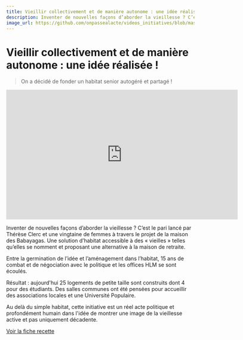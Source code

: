 ```yaml
---
title: Vieillir collectivement et de manière autonome : une idée réalisée !
description: Inventer de nouvelles façons d’aborder la vieillesse ? C’est le pari lancé par Thérèse Clerc et une vingtaine de femmes à travers le projet de la maison des Babayagas.
image_url: https://github.com/onpassealacte/videos_initiatives/blob/master/media/habitat_senior_autogere.jpg
---
```



# Vieillir collectivement et de manière autonome : une idée réalisée !

> On a décidé de fonder un habitat senior autogéré et partagé ! 

<iframe src="https://player.vimeo.com/video/146215767" width="620" height="348" frameborder="0" webkitallowfullscreen mozallowfullscreen allowfullscreen></iframe>

Inventer de nouvelles façons d’aborder la vieillesse ? C’est le pari lancé par Thérèse Clerc et une vingtaine de femmes à travers le projet de la maison des Babayagas. Une solution d’habitat accessible à des « vieilles » telles qu’elles se nomment et proposant une alternative à la maison de retraite.

Entre la germination de l’idée et l’aménagement dans l’habitat, 15 ans de combat et de négociation avec le politique et les offices HLM se sont écoulés.

Résultat : aujourd'hui 25 logements de petite taille sont construits dont 4 pour des étudiants. Des salles communes ont été pensées pour accueillir des associations locales et une Université Populaire. 

Au delà du simple habitat, cette initiative est un réel acte politique et profondément humain dans l'idée de montrer une image de la vieillesse active et pas uniquement décadente.

[Voir la fiche recette](http://www.onpassealacte.fr/recettes_coup_de_coeur_en_savoir_plus.php?r=653568)
